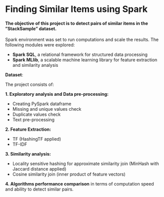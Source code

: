 # Finding Similar Items using Spark

#### The objective of this project is to detect pairs of similar items in the ”StackSample” dataset.

Spark environment was set to run computations and scale the results. The following modules were explored:
- **Spark SQL**, a relational framework for structured data processing
- **Spark MLlib**, a scalable machine learning library for feature extraction and similarity analysis

**Dataset**: 

The project consists of:

**1. Exploratory analysis and Data pre-processing:**
- Creating PySpark dataframe
- Missing and unique values check
- Duplicate values check
- Text pre-processing

**2. Feature Extraction:**
- TF (HashingTF applied)
- TF-IDF

**3. Similarity analysis:**
- Locality sensitive hashing for approximate similarity join (MinHash with Jaccard distance applied)
- Cosine similarity join (inner product of feature vectors)

**4. Algorithms performance comparison** in terms of computation speed and ability to detect similar pairs.
